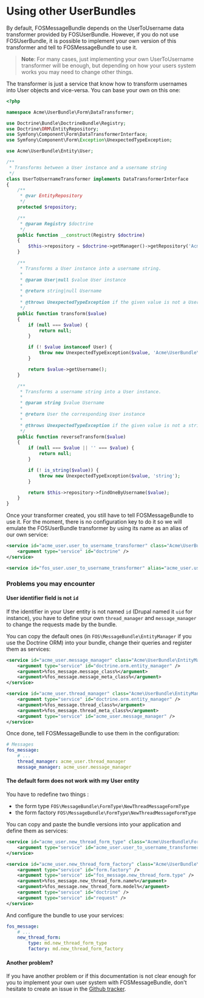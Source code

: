 Using other UserBundles
=======================

By default, FOSMessageBundle depends on the UserToUsername data transformer provided by FOSUserBundle.
However, if you do not use FOSUserBundle, it is possible to implement your own version of this
transformer and tell to FOSMessageBundle to use it.

> **Note**: For many cases, just implementing your own UserToUsername transformer will be enough, but
> depending on how your users system works you may need to change other things.

The transformer is just a service that know how to transform usernames into User objects and vice-versa.
You can base your own on this one:

``` php
<?php

namespace Acme\UserBundle\Form\DataTransformer;

use Doctrine\Bundle\DoctrineBundle\Registry;
use Doctrine\ORM\EntityRepository;
use Symfony\Component\Form\DataTransformerInterface;
use Symfony\Component\Form\Exception\UnexpectedTypeException;

use Acme\UserBundle\Entity\User;

/**
 * Transforms between a User instance and a username string
 */
class UserToUsernameTransformer implements DataTransformerInterface
{
    /**
     * @var EntityRepository
     */
    protected $repository;

    /**
     * @param Registry $doctrine
     */
    public function __construct(Registry $doctrine)
    {
        $this->repository = $doctrine->getManager()->getRepository('AcmeUserBundle:User');
    }

    /**
     * Transforms a User instance into a username string.
     *
     * @param User|null $value User instance
     *
     * @return string|null Username
     *
     * @throws UnexpectedTypeException if the given value is not a User instance
     */
    public function transform($value)
    {
        if (null === $value) {
            return null;
        }

        if (! $value instanceof User) {
            throw new UnexpectedTypeException($value, 'Acme\UserBundle\Entity\User');
        }

        return $value->getUsername();
    }

    /**
     * Transforms a username string into a User instance.
     *
     * @param string $value Username
     *
     * @return User the corresponding User instance
     *
     * @throws UnexpectedTypeException if the given value is not a string
     */
    public function reverseTransform($value)
    {
        if (null === $value || '' === $value) {
            return null;
        }

        if (! is_string($value)) {
            throw new UnexpectedTypeException($value, 'string');
        }

        return $this->repository->findOneByUsername($value);
    }
}
```

Once your transformer created, you still have to tell FOSMessageBundle to use it.
For the moment, there is no configuration key to do it so we will emulate the
FOSUserBundle transformer by using its name as an alias of our own service:

``` xml
<service id="acme_user.user_to_username_transformer" class="Acme\UserBundle\Form\DataTransformer\UserToUsernameTransformer">
    <argument type="service" id="doctrine" />
</service>

<service id="fos_user.user_to_username_transformer" alias="acme_user.user_to_username_transformer" />
```



### Problems you may encounter

#### User identifier field is not `id`

If the identifier in your User entity is not named `id` (Drupal named it `uid` for instance),
you have to define your own `thread_manager` and `message_manager` to change the requests
made by the bundle.

You can copy the default ones (in `FOS\MessageBundle\EntityManager` if you use the Doctrine ORM)
into your bundle, change their queries and register them as services:

``` xml
<service id="acme_user.message_manager" class="Acme\UserBundle\EntityManager\MessageManager" public="false">
    <argument type="service" id="doctrine.orm.entity_manager" />
    <argument>%fos_message.message_class%</argument>
    <argument>%fos_message.message_meta_class%</argument>
</service>

<service id="acme_user.thread_manager" class="Acme\UserBundle\EntityManager\ThreadManager" public="false">
    <argument type="service" id="doctrine.orm.entity_manager" />
    <argument>%fos_message.thread_class%</argument>
    <argument>%fos_message.thread_meta_class%</argument>
    <argument type="service" id="acme_user.message_manager" />
</service>
```

Once done, tell FOSMessageBundle to use them in the configuration:

``` yaml
# Messages
fos_message:
	# ...
    thread_manager: acme_user.thread_manager
    message_manager: acme_user.message_manager
```

#### The default form does not work with my User entity

You have to redefine two things :
  - the form type `FOS\MessageBundle\FormType\NewThreadMessageFormType`
  - the form factory `FOS\MessageBundle\FormType\NewThreadMessageFormType`

You can copy and paste the bundle versions into your application and define them as services:

``` xml
<service id="acme_user.new_thread_form_type" class="Acme\UserBundle\Form\NewThreadMessageFormType" public="false">
    <argument type="service" id="acme_user.user_to_username_transformer" />
</service>

<service id="acme_user.new_thread_form_factory" class="Acme\UserBundle\Form\NewThreadMessageFormFactory" public="false">
    <argument type="service" id="form.factory" />
    <argument type="service" id="fos_message.new_thread_form.type" />
    <argument>%fos_message.new_thread_form.name%</argument>
    <argument>%fos_message.new_thread_form.model%</argument>
    <argument type="service" id="doctrine" />
    <argument type="service" id="request" />
</service>
```

And configure the bundle to use your services:

``` yaml
fos_message:
    # ...
    new_thread_form:
        type: md.new_thread_form_type
        factory: md.new_thread_form_factory
```

#### Another problem?

If you have another problem or if this documentation is not clear enough for you to implement your own user system with FOSMessageBundle, don't hesitate to create an issue in the [Github tracker](https://github.com/FriendsOfSymfony/FOSMessageBundle/issues).
